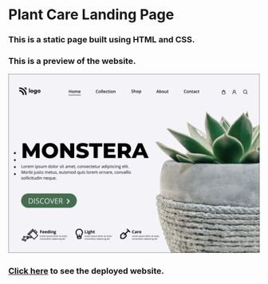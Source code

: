 # Plant Care Landing Page

### This is a static page built using HTML and CSS.

### This is a preview of the website.

![Plant Care Landing Page](./thumbnail.png)

### [Click here](https://plant-care-landing-page-melonlobo.vercel.app) to see the deployed website.
